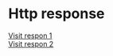 <h1>Http response</h1>

<a href="http://localhost:10/">Visit respon 1</a>
<br>
<a href="http://localhost:100/">Visit respon 2</a>
